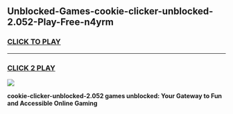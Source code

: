 
## Unblocked-Games-cookie-clicker-unblocked-2.052-Play-Free-n4yrm
<h3>
<a href="https://premium76.site?title=cookie-clicker-unblocked-2.052&ref=12A">CLICK TO PLAY</a></h3>
<hr>

<h3>
<a href="https://premium76.site?title=cookie-clicker-unblocked-2.052&ref=12A">CLICK 2 PLAY</a>
  
</h3>

<a href="https://premium76.site?title=cookie-clicker-unblocked-2.052&ref=12A"><img src="https://clearcache.store/games.png"></a>


**cookie-clicker-unblocked-2.052 games unblocked: Your Gateway to Fun and Accessible Online Gaming**

